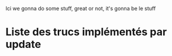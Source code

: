 Ici we gonna do some stuff, great or not, it's gonna be le stuff

<H1>Liste des trucs implémentés par update</H1> 
